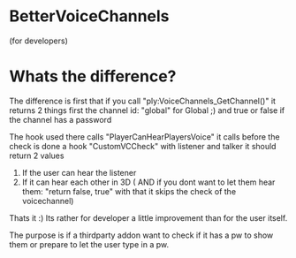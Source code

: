 # BetterVoiceChannels
(for developers)

# Whats the difference?
The difference is first that if you call "ply:VoiceChannels_GetChannel()"
it returns 2 things first the channel id: "global" for Global ;) and true or false if the 
channel has a password

The hook used there calls "PlayerCanHearPlayersVoice" it calls before the check is done a hook "CustomVCCheck" with listener and talker it should return 2 values 
1. If the user can hear the listener
2. If it can hear each other in 3D ( AND if you dont want to let them hear them: "return false, true" with that it skips the check of the voicechannel)

Thats it :) Its rather for developer a little improvement than for the user itself.

The purpose is if a thirdparty addon want to check if it has a pw to show them or prepare to let the user type in a pw.
